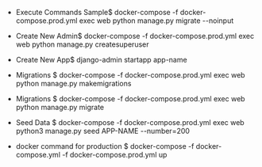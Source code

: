 * Execute Commands Sample$ docker-compose -f docker-compose.prod.yml exec web python manage.py migrate --noinput

* Create New Admin$ docker-compose -f docker-compose.prod.yml exec web python manage.py createsuperuser 

* Create New App$ django-admin startapp app-name

* Migrations $ docker-compose -f docker-compose.prod.yml exec web python manage.py makemigrations

* Migrations $ docker-compose -f docker-compose.prod.yml exec web python manage.py migrate

* Seed Data $ docker-compose -f docker-compose.prod.yml exec web python3 manage.py seed APP-NAME --number=200

* docker command for production $ docker-compose -f docker-compose.yml -f docker-compose.prod.yml up